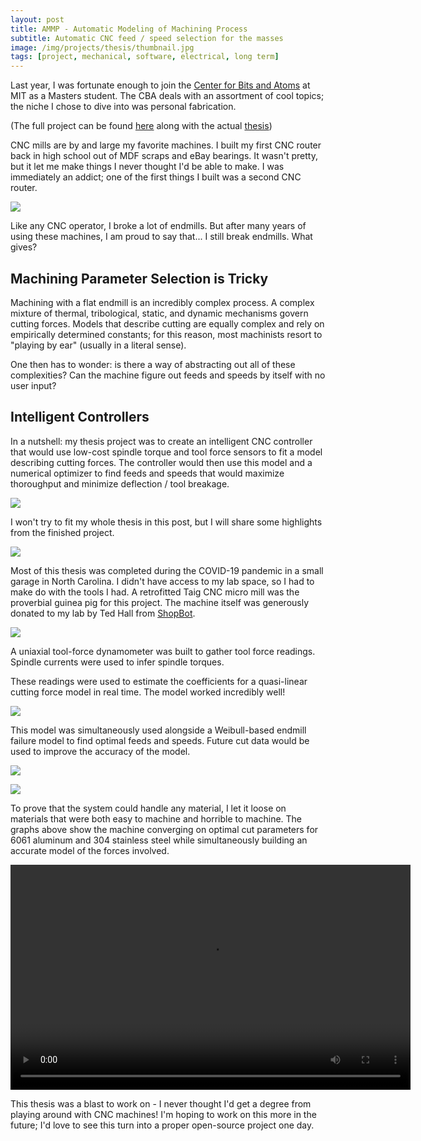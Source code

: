 ```yaml
---
layout: post
title: AMMP - Automatic Modeling of Machining Process
subtitle: Automatic CNC feed / speed selection for the masses
image: /img/projects/thesis/thumbnail.jpg
tags: [project, mechanical, software, electrical, long term]
---
```

Last year, I was fortunate enough to join the [Center for Bits and Atoms](https://cba.mit.edu) at MIT as a Masters student. The CBA deals with an assortment of cool topics; the niche I chose to dive into was personal fabrication. 

(The full project can be found [here](https://gitlab.cba.mit.edu/ban/ampd) along with the actual [thesis](https://gitlab.cba.mit.edu/ban/ampd/-/blob/master/thesis.pdf))

CNC mills are by and large my favorite machines. I built my first CNC router back in high school out of MDF scraps and eBay bearings. It wasn't pretty, but it let me make things I never thought I'd be able to make. I was immediately an addict; one of the first things I built was a second CNC router.

![](/img/projects/thesis/1.jpg)

Like any CNC operator, I broke a lot of endmills. But after many years of using these machines, I am proud to say that... I still break endmills. What gives?

## Machining Parameter Selection is Tricky
Machining with a flat endmill is an incredibly complex process. A complex mixture of thermal, tribological, static, and dynamic mechanisms govern cutting forces. Models that describe cutting are equally complex and rely on empirically determined constants; for this reason, most machinists resort to "playing by ear" (usually in a literal sense).

One then has to wonder: is there a way of abstracting out all of these complexities? Can the machine figure out feeds and speeds by itself with no user input?

## Intelligent Controllers
In a nutshell: my thesis project was to create an intelligent CNC controller that would use low-cost spindle torque and tool force sensors to fit a model describing cutting forces. The controller would then use this model and a numerical optimizer to find feeds and speeds that would maximize thoroughput and minimize deflection / tool breakage. 

![](/img/projects/thesis/2.png)

I won't try to fit my whole thesis in this post, but I will share some highlights from the finished project.

![](/img/projects/thesis/3.jpg)

Most of this thesis was completed during the COVID-19 pandemic in a small garage in North Carolina. I didn't have access to my lab space, so I had to make do with the tools I had.
A retrofitted Taig CNC micro mill was the proverbial guinea pig for this project. The machine itself was generously donated to my lab by Ted Hall from [ShopBot](https://www.shopbottools.com). 

![](/img/projects/thesis/4.jpg)

A uniaxial tool-force dynamometer was built to gather tool force readings. Spindle currents were used to infer spindle torques.

These readings were used to estimate the coefficients for a quasi-linear cutting force model in real time. The model worked incredibly well! 

![](/img/projects/thesis/5.png)

This model was simultaneously used alongside a Weibull-based endmill failure model to find optimal feeds and speeds. Future cut data would be used to improve the accuracy of the model.

![](/img/projects/thesis/6.png)

![](/img/projects/thesis/7.png)

To prove that the system could handle any material, I let it loose on materials that were both easy to machine and horrible to machine. The graphs above show the machine converging on optimal cut parameters for 6061 aluminum and 304 stainless steel while simultaneously building an accurate model of the forces involved.

<video width="640" height="360" controls>
  <source src="/img/projects/thesis/8.mp4" type="video/mp4">
Your browser does not support the video tag.
</video>

This thesis was a blast to work on - I never thought I'd get a degree from playing around with CNC machines! I'm hoping to work on this more in the future; I'd love to see this turn into a proper open-source project one day.